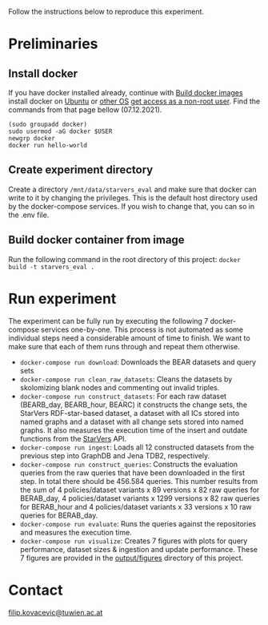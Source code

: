 Follow the instructions below to reproduce this experiment.
# Preliminaries
## Install docker 
If you have docker installed already, continue with [Build docker images](https://github.com/GreenfishK/BEAR/blob/master/README.md#build-docker-images)
install docker on [Ubuntu](https://docs.docker.com/engine/install/ubuntu/#install-using-the-repository) or [other OS](https://docs.docker.com/get-docker/)
[get access as a non-root user](https://docs.docker.com/engine/install/linux-postinstall/#manage-docker-as-a-non-root-user). Find the commands from that page bellow (07.12.2021).
```
(sudo groupadd docker)
sudo usermod -aG docker $USER 
newgrp docker
docker run hello-world
```

## Create experiment directory
Create a directory `/mnt/data/starvers_eval` and make sure that docker can write to it by changing the privileges. This is the default host directory used by the docker-compose services. If you wish to change that, you can so in the .env file.

## Build docker container from image
Run the following command in the root directory of this project: `docker build -t starvers_eval .`

# Run experiment
The experiment can be fully run by executing the following 7 docker-compose services one-by-one. This process is not automated as some individual steps need a considerable amount of time to finish. We want to make sure that each of them runs through and repeat them otherwise.
* `docker-compose run download`: Downloads the BEAR datasets and query sets
* `docker-compose run clean_raw_datasets`: Cleans the datasets by skolomizing blank nodes and commenting out invalid triples.
* `docker-compose run construct_datasets`: For each raw dataset (BEARB_day, BEARB_hour, BEARC) it constructs the change sets, the StarVers RDF-star-based dataset, a dataset with all ICs stored into named graphs and a dataset with all change sets stored into named graphs. It also measures the execution time of the insert and outdate functions from the [StarVers](https://github.com/GreenfishK/starvers) API.
* `docker-compose run ingest`: Loads all 12 constructed datasets from the previous step into GraphDB and Jena TDB2, respectively.
* `docker-compose run construct_queries`: Constructs the evaluation queries from the raw queries that have been downloaded in the first step. In total there should be 456.584 queries. This number results from the sum of 4 policies/dataset variants x 89 versions x 82 raw queries for BERAB_day, 4 policies/dataset variants x 1299 versions x 82 raw queries for BERAB_hour and 4 policies/dataset variants x 33 versions x 10 raw queries for BERAB_day.
* `docker-compose run evaluate`: Runs the queries against the repositories and measures the execution time.
* `docker-compose run visualize`: Creates 7 figures with plots for query performance, dataset sizes & ingestion and update performance. These 7 figures are provided in the [output/figures](https://github.com/GreenfishK/starvers_eval/tree/master/output/figures) directory of this project.

# Contact
filip.kovacevic@tuwien.ac.at
